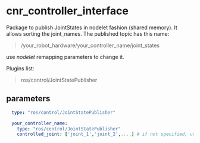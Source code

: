 # cnr_controller_interface #

Package to publish JointStates in nodelet fashion (shared memory). It allows sorting the joint_names.
The published topic has this name:

> /your_robot_hardware/your_controller_name/joint_states

use _nodelet_ remapping parameters to change it.

Plugins list:

> ros/control/JointStatePublisher

## parameters ##

```yaml
  type: "ros/control/JointStatePublisher"

  your_controller_name:
    type: "ros/control/JointStatePublisher"
    controlled_joint: ['joint_1','joint_2',....] # if not specified, use all joints
```
